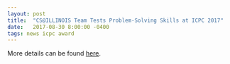 ```yaml
---
layout: post
title:  "CS@ILLINOIS Team Tests Problem-Solving Skills at ICPC 2017"
date:   2017-08-30 8:00:00 -0400
tags: news icpc award
---
```


More details can be found [here](http://cs.illinois.edu/news/cs-illinois-team-tests-problem-solving-skills-icpc-2017).